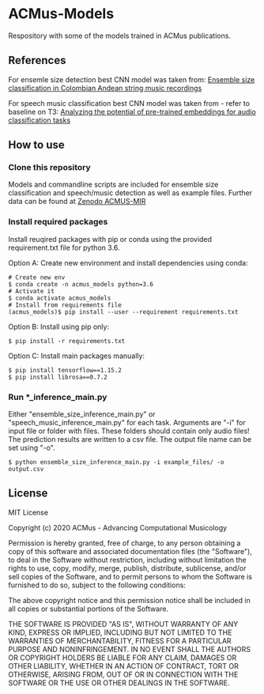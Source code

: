 # ACMus-Models
Respository with some of the models trained in ACMus publications.

## References

For ensemle size detection best CNN model was taken from:
[Ensemble size classification in Colombian Andean string music recordings](https://acmus-mir.github.io/publication/cmmr19/)

For speech music classification best CNN model was taken from - refer to baseline on T3:
[Analyzing the potential of pre-trained embeddings for audio classification tasks](https://acmus-mir.github.io/publication/embeddings20/)

## How to use

### Clone this repository

Models and commandline scripts are included for ensemble size classification and speech/music detection
as well as example files. Further data can be found at [Zenodo ACMUS-MIR](https://zenodo.org/record/3268961#.XlPH5iiyhaQ) 

### Install required packages

Install reuqired packages with pip or conda using the provided requirement.txt file for python 3.6.

Option A: Create new environment and install dependencies using conda:
```
# Create new env
$ conda create -n acmus_models python=3.6
# Activate it
$ conda activate acmus_models
# Install from requirements file
(acmus_models)$ pip install --user --requirement requirements.txt
```

Option B: Install using pip only:
```
$ pip install -r requirements.txt
```

Option C: Install main packages manually:
```
$ pip install tensorflow==1.15.2
$ pip install librosa==0.7.2
```

### Run *_inference_main.py

Either "ensemble_size_inference_main.py" or "speech_music_inference_main.py" for each task. Arguments are "-i" for
input file or folder with files. These folders should contain only audio files! The prediction results are
written to a csv file. The output file name can be set using "-o".

```
$ python ensemble_size_inference_main.py -i example_files/ -o output.csv
```

## License

MIT License

Copyright (c) 2020 ACMus - Advancing Computational Musicology

Permission is hereby granted, free of charge, to any person obtaining a copy
of this software and associated documentation files (the "Software"), to deal
in the Software without restriction, including without limitation the rights
to use, copy, modify, merge, publish, distribute, sublicense, and/or sell
copies of the Software, and to permit persons to whom the Software is
furnished to do so, subject to the following conditions:

The above copyright notice and this permission notice shall be included in all
copies or substantial portions of the Software.

THE SOFTWARE IS PROVIDED "AS IS", WITHOUT WARRANTY OF ANY KIND, EXPRESS OR
IMPLIED, INCLUDING BUT NOT LIMITED TO THE WARRANTIES OF MERCHANTABILITY,
FITNESS FOR A PARTICULAR PURPOSE AND NONINFRINGEMENT. IN NO EVENT SHALL THE
AUTHORS OR COPYRIGHT HOLDERS BE LIABLE FOR ANY CLAIM, DAMAGES OR OTHER
LIABILITY, WHETHER IN AN ACTION OF CONTRACT, TORT OR OTHERWISE, ARISING FROM,
OUT OF OR IN CONNECTION WITH THE SOFTWARE OR THE USE OR OTHER DEALINGS IN THE
SOFTWARE.
